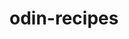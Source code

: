 # odin-recipes
<!-- In this project I'm trying to use my new skills in the area of HTML and get the hang of it somehow -->